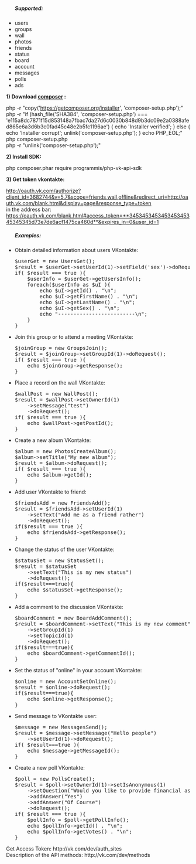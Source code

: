 <ul>
<h5>Supported:</h5>
<li>users</li>
<li>groups</li>
<li>wall</li>
<li>photos</li>
<li>friends</li>
<li>status</li>
<li>board</li>
<li>account</li>
<li>messages</li>
<li>polls</li>
<li>ads</li>
</ul>

**1) Download [composer](https://getcomposer.org/download/) :**

php -r "copy('https://getcomposer.org/installer', 'composer-setup.php');" <br>
php -r "if (hash_file('SHA384', 'composer-setup.php') === 'e115a8dc7871f15d853148a7fbac7da27d6c0030b848d9b3dc09e2a0388afed865e6a3d6b3c0fad45c48e2b5fc1196ae') { echo 'Installer verified'; } else { echo 'Installer corrupt'; unlink('composer-setup.php'); } echo PHP_EOL;" <br>
php composer-setup.php <br>
php -r "unlink('composer-setup.php');" 

**2) Install SDK:**

php composer.phar require programmis/php-vk-api-sdk

**3) Get token vkontakte:**

http://oauth.vk.com/authorize?client_id=3682744&v=5.7&scope=friends,wall,offline&redirect_uri=http://oauth.vk.com/blank.html&display=page&response_type=token <br>
in the address bar: <br>
https://oauth.vk.com/blank.html#access_token=**345345345345345345345345345d73e7de6acf1475ca460d**&expires_in=0&user_id=1 


<ul>
<h5>Examples:</h5>
<li>Obtain detailed information about users VKontakte:<br>
<pre>
$userGet = new UsersGet();
$result = $userGet->setUserId(1)->setField('sex')->doRequest();
if( $result === true ){
    $userInfo = $userGet->getUsersInfo();    
    foreach($userInfo as $uI ){
        echo $uI->getId() . "\n";
        echo $uI->getFirstName() . "\n";
        echo $uI->getLastName() . "\n";
        echo $uI->getSex() . "\n";
        echo "-------------------------\n";
    }
}
</pre>
</li>
<li>Join this group or to attend a meeting VKontakte:<br>
<pre>
$joinGroup = new GroupsJoin();
$result = $joinGroup->setGroupId(1)->doRequest();
if( $result === true ){
    echo $joinGroup->getResponse();
}
</pre>
</li>
<li>
Place a record on the wall VKontakte:<br>
<pre>
$wallPost = new WallPost();
$result = $wallPost->setOwnerId(1)
    ->setMessage("test")
    ->doRequest();
if( $result === true ){
    echo $wallPost->getPostId();    
}
</pre>
</li>
<li>
Create a new album VKontakte:<br>
<pre>
$album = new PhotosCreateAlbum();
$album->setTitle("My new album");
$result = $album->doRequest();
if( $result === true ){
    echo $album->getId();
}
</pre>
</li>
<li>
Add user VKontakte to friend:<br>
<pre>
$friendsAdd = new FriendsAdd();
$result = $friendsAdd->setUserId(1)
    ->setText("Add me as a friend rather")
    ->doRequest();
if($result === true ){
    echo $friendsAdd->getResponse();
}
</pre>
</li>
<li>
Change the status of the user VKontakte:<br>
<pre>
$statusSet = new StatusSet();
$result = $statusSet
    ->setText("This is my new status")
    ->doRequest();
if($result===true){
    echo $statusSet->getResponse();
}
</pre>
</li>
<li>
Add a comment to the discussion VKontakte:<br>
<pre>
$boardComment = new BoardAddComment();
$result = $boardComment->setText("This is my new comment")
    ->setGroupId(1)
    ->setTopicId(1)
    ->doRequest();
if($result===true){
    echo $boardComment->getCommentId();
}
</pre>
</li>
<li>
Set the status of "online" in your account VKontakte:<br>
<pre>
$online = new AccountSetOnline();
$result = $online->doRequest();
if($result===true){
    echo $online->getResponse();
}
</pre>
</li>
<li>
Send message to VKontakte user:<br>
<pre>
$message = new MessagesSend();
$result = $message->setMessage("Hello people")
    ->setUserId(1)->doRequest();
if( $result===true ){
    echo $message->getMessageId();
}
</pre>
</li>
<li>
Create a new poll VKontakte:<br>
<pre>
$poll = new PollsCreate();
$result = $poll->setOwnerId(1)->setIsAnonymous(1)
    ->setQuestion("Would you like to provide financial assistance for a set of these classes?")
    ->addAnswer("Yes")
    ->addAnswer("Of Course")
    ->doRequest();
if( $result === true ){
    $pollInfo = $poll->getPollInfo();
    echo $pollInfo->getId() . "\n";
    echo $pollInfo->getVotes() . "\n";
}
</pre>
</li>
</ul>
Get Access Token: http://vk.com/dev/auth_sites
<br> Description of the API methods: http://vk.com/dev/methods
